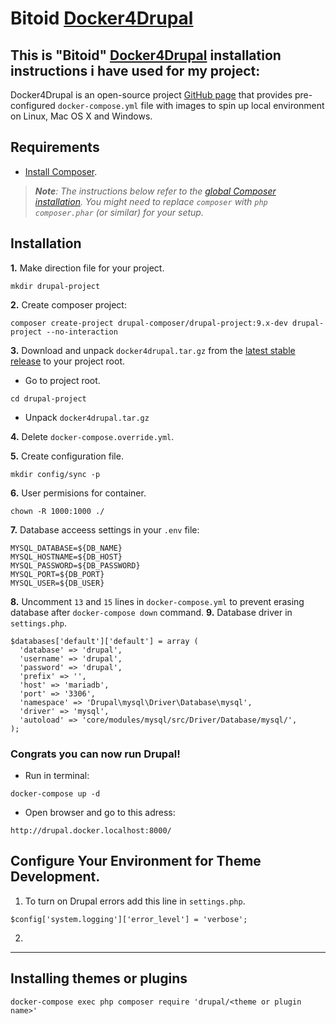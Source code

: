 # Bitoid [Docker4Drupal](https://github.com/wodby/docker4drupal)
## This is "Bitoid" [Docker4Drupal](https://github.com/wodby/docker4drupal) installation instructions i have used for my project:

Docker4Drupal is an open-source project [GitHub page](https://github.com/wodby/docker4drupal) that provides pre-configured `docker-compose.yml` file with images to spin up local environment on Linux, Mac OS X and Windows.

## Requirements ##
* [Install Composer](https://getcomposer.org/doc/00-intro.md#installation-linux-unix-osx).

> _**Note**: The instructions below refer to the [global Composer installation](https://getcomposer.org/doc/00-intro.md#globally).
You might need to replace `composer` with `php composer.phar` (or similar) for your setup._


## Installation ##

**1.** Make direction file for your project.
```
mkdir drupal-project
```

**2.** Create composer project:
```
composer create-project drupal-composer/drupal-project:9.x-dev drupal-project --no-interaction
```

**3.** Download and unpack `docker4drupal.tar.gz` from the [latest stable release](https://github.com/wodby/docker4drupal/releases) to your project root.
* Go to project root.
```
cd drupal-project
```
* Unpack `docker4drupal.tar.gz`

**4.** Delete `docker-compose.override.yml`.

**5.** Create configuration file.
```
mkdir config/sync -p
```

**6.** User permisions for container.
```
chown -R 1000:1000 ./
```

**7.** Database acceess settings in your `.env` file:
```
MYSQL_DATABASE=${DB_NAME}
MYSQL_HOSTNAME=${DB_HOST}
MYSQL_PASSWORD=${DB_PASSWORD}
MYSQL_PORT=${DB_PORT}
MYSQL_USER=${DB_USER}
```

**8.** Uncomment `13` and `15` lines in `docker-compose.yml` to prevent erasing database after `docker-compose down` command.
**9.** Database driver in `settings.php`.
```
$databases['default']['default'] = array (
  'database' => 'drupal',
  'username' => 'drupal',
  'password' => 'drupal',
  'prefix' => '',
  'host' => 'mariadb',
  'port' => '3306',
  'namespace' => 'Drupal\mysql\Driver\Database\mysql',
  'driver' => 'mysql',
  'autoload' => 'core/modules/mysql/src/Driver/Database/mysql/',
);
```
### Congrats you can now run Drupal!
* Run in terminal:
```
docker-compose up -d
```
* Open browser and go to this adress:
 ```
 http://drupal.docker.localhost:8000/
```
## Configure Your Environment for Theme Development. ##

1. To turn on Drupal errors add this line in `settings.php`.
```
$config['system.logging']['error_level'] = 'verbose';
```
2. 


---------------------------------------------------------------------------------------------------------------------------------------------------------
## Installing themes or plugins ##
```
docker-compose exec php composer require 'drupal/<theme or plugin name>'
```




